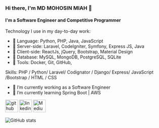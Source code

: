 ### Hi there, I'm MD MOHOSIN MIAH 👋
#### I'm a Software Engineer and Competitive Programmer
Technology I use in my day-to-day work:
- 🌱 Language: Python, PHP, Java, JavaScript
- 🌱 Server-side: Laravel, CodeIgniter, Symfony, Express JS, Java
- 🌱 Client-side: ReactJs, jQuery, Bootstrap, Material Design
- 🌱 Database: MySQL, MongoDB, PostgreSQL, SQLite
- 🌱 Tools: Docker, Git, GitHub,

Skills: PHP / Python/  Laravel/ Codignator / Django/ Express/ JavaScript /Bootstrap / HTML / CSS 

- 🔭 I’m currently working as a  Software Engineer 
- 🌱 I’m currently learning Spring Boot | AWS  


[<img src='https://cdn.jsdelivr.net/npm/simple-icons@3.0.1/icons/github.svg' alt='github' height='40'>](https://github.com/mohosinmiah)  [<img src='https://cdn.jsdelivr.net/npm/simple-icons@3.0.1/icons/linkedin.svg' alt='linkedin' height='40'>](https://www.linkedin.com/in/md-mohosin-miah-731314197/) [<img src='https://cdn.jsdelivr.net/npm/simple-icons@3.0.1/icons/medium.svg' alt='Medium' height='40'>](https://medium.com/@mohosinmiah1610) 

![GitHub stats](https://github-readme-stats.vercel.app/api?username=mohosinmiah&show_icons=true)  

